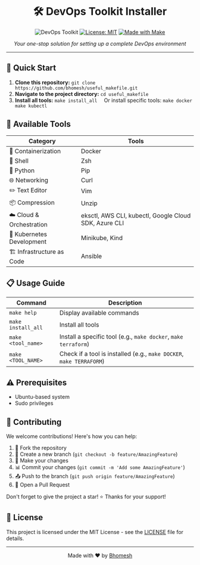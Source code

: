 <div align="center">

# 🛠️ DevOps Toolkit Installer

![DevOps Toolkit](https://img.shields.io/badge/DevOps-Toolkit-blue?style=for-the-badge&logo=docker)
[![License: MIT](https://img.shields.io/badge/License-MIT-yellow.svg)](https://opensource.org/licenses/MIT)
[![Made with Make](https://img.shields.io/badge/Made%20with-Make-1f425f.svg)](https://www.gnu.org/software/make/)

*Your one-stop solution for setting up a complete DevOps environment*

</div>

---

## 🚀 Quick Start

1. **Clone this repository:**   ```
   git clone https://github.com/bhomesh/useful_makefile.git   ```
2. **Navigate to the project directory:**   ```
   cd useful_makefile   ```
3. **Install all tools:**   ```
   make install_all   ```
   Or install specific tools:   ```
   make docker
   make kubectl   ```

## 🧰 Available Tools

| Category | Tools |
|----------|-------|
| 🐳 Containerization | Docker |
| 🐚 Shell | Zsh |
| 🐍 Python | Pip |
| 🌐 Networking | Curl |
| ✏️ Text Editor | Vim |
| 📦 Compression | Unzip |
| ☁️ Cloud & Orchestration | eksctl, AWS CLI, kubectl, Google Cloud SDK, Azure CLI |
| 🚢 Kubernetes Development | Minikube, Kind |
| 🏗️ Infrastructure as Code |  Ansible |

## 📋 Usage Guide

| Command | Description |
|---------|-------------|
| `make help` | Display available commands |
| `make install_all` | Install all tools |
| `make <tool_name>` | Install a specific tool (e.g., `make docker`, `make terraform`) |
| `make <TOOL_NAME>` | Check if a tool is installed (e.g., `make DOCKER`, `make TERRAFORM`) |

## ⚠️ Prerequisites

- Ubuntu-based system
- Sudo privileges

## 🤝 Contributing

We welcome contributions! Here's how you can help:

1. 🍴 Fork the repository
2. 🌿 Create a new branch (`git checkout -b feature/AmazingFeature`)
3. 🔧 Make your changes
4. 📊 Commit your changes (`git commit -m 'Add some AmazingFeature'`)
5. 📤 Push to the branch (`git push origin feature/AmazingFeature`)
6. 🔁 Open a Pull Request

Don't forget to give the project a star! ⭐ Thanks for your support!

## 📝 License

This project is licensed under the MIT License - see the [LICENSE](LICENSE) file for details.

---

<div align="center">

Made with ❤️ by [Bhomesh](https://github.com/bhomesh)

</div>
